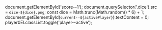 document.getElementById('score--1');
document.querySelector('.dice').src = `dice-${dice}.png`;
const dice = Math.trunc(Math.random() \* 6) + 1;
document.getElementById(`current--${activePlayer}`).textContent = 0;
player0El.classList.toggle('player--active');
